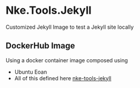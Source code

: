 # Nke.Tools.Jekyll
Customized Jekyll Image to test a Jekyll site locally

## DockerHub Image
Using a docker container image composed using
- Ubuntu Eoan 
- All of this defined here [nke-tools-jekyll](https://hub.docker.com/repository/docker/bluekrow/nke-tools-jekyll)



